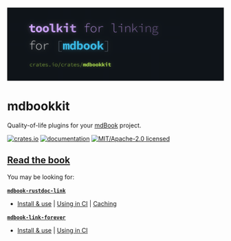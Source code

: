 [![mdbookkit hero image](/docs/src/media/banner.webp)](https://tonywu6.github.io/mdbookkit/)

# mdbookkit

Quality-of-life plugins for your [mdBook] project.

[![crates.io](https://img.shields.io/crates/v/mdbookkit?style=flat-square)](https://crates.io/crates/mdbookkit)
[![documentation](https://img.shields.io/github/actions/workflow/status/tonywu6/mdbookkit/docs.yml?branch=main&event=release&style=flat-square&label=docs)](https://docs.rs/mdbookkit)
[![MIT/Apache-2.0 licensed](https://img.shields.io/crates/l/mdbookkit?style=flat-square)](/LICENSE-APACHE.md)

## [Read the book](https://tonywu6.github.io/mdbookkit/)

You may be looking for:

[**`mdbook-rustdoc-link`**](https://tonywu6.github.io/mdbookkit/rustdoc-link/)

<!-- prettier-ignore-start -->

- [Install & use](https://tonywu6.github.io/mdbookkit/rustdoc-link/getting-started#install)
  | [Using in CI](https://tonywu6.github.io/mdbookkit/rustdoc-link/continuous-integration)
  | [Caching](https://tonywu6.github.io/mdbookkit/rustdoc-link/caching)

[**`mdbook-link-forever`**](https://tonywu6.github.io/mdbookkit/link-forever/)

- [Install & use](https://tonywu6.github.io/mdbookkit/link-forever/#getting-started)
  | [Using in CI](https://tonywu6.github.io/mdbookkit/link-forever/continuous-integration)

[mdBook]: https://rust-lang.github.io/mdBook/

<!-- prettier-ignore-end -->
